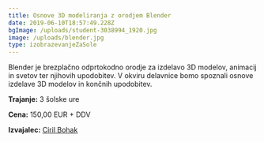 ```yaml
---
title: Osnove 3D modeliranja z orodjem Blender
date: 2019-06-10T18:57:49.228Z
bgImage: /uploads/student-3038994_1920.jpg
image: /uploads/blender.jpg
type: izobrazevanjeZaSole
---
```

Blender je brezplačno odprtokodno orodje za izdelavo 3D modelov, animacij in svetov ter njihovih upodobitev. V okviru delavnice bomo spoznali osnove izdelave 3D modelov in končnih upodobitev.

**Trajanje:** 3 šolske ure

**Cena:** 150,00 EUR + DDV

**Izvajalec:** [Ciril Bohak](/izvajalci/ciril-bohak/)
